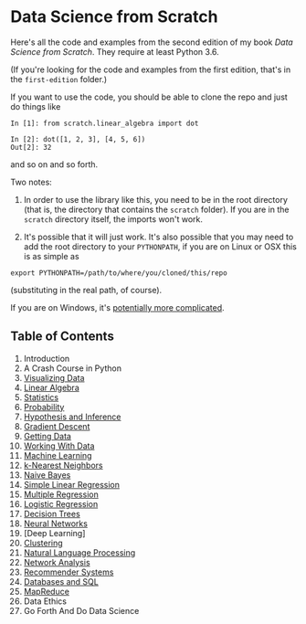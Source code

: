 Data Science from Scratch
=========================

Here's all the code and examples from the second edition of my book _Data Science from Scratch_. They require at least Python 3.6.

(If you're looking for the code and examples from the first edition, that's in the `first-edition` folder.)

If you want to use the code, you should be able to clone the repo and just do things like

```
In [1]: from scratch.linear_algebra import dot

In [2]: dot([1, 2, 3], [4, 5, 6])
Out[2]: 32
```

and so on and so forth.

Two notes:

1. In order to use the library like this, you need to be in the root directory (that is, the directory that contains the `scratch` folder). If you are in the `scratch` directory itself, the imports won't work.

2. It's possible that it will just work. It's also possible that you may need to add the root directory to your `PYTHONPATH`, if you are on Linux or OSX this is as simple as 

```
export PYTHONPATH=/path/to/where/you/cloned/this/repo
```

(substituting in the real path, of course).

If you are on Windows, it's [potentially more complicated](https://stackoverflow.com/questions/3701646/how-to-add-to-the-pythonpath-in-windows-so-it-finds-my-modules-packages).

## Table of Contents

1. Introduction
2. A Crash Course in Python
3. [Visualizing Data](https://github.com/Alyssonmach/data-science-from-scratch/blob/master/scratch/visualization.py)
4. [Linear Algebra](https://github.com/Alyssonmach/data-science-from-scratch/blob/master/scratch/linear_algebra.py)
5. [Statistics](https://github.com/Alyssonmach/data-science-from-scratch/blob/master/scratch/statistics.py)
6. [Probability](https://github.com/Alyssonmach/data-science-from-scratch/blob/master/scratch/probability.py)
7. [Hypothesis and Inference](https://github.com/Alyssonmach/data-science-from-scratch/blob/master/scratch/inference.py)
8. [Gradient Descent](https://github.com/Alyssonmach/data-science-from-scratch/blob/master/scratch/gradient_descent.py)
9. [Getting Data](https://github.com/Alyssonmach/data-science-from-scratch/blob/master/scratch/getting_data.py)
10. [Working With Data](https://github.com/Alyssonmach/data-science-from-scratch/blob/master/scratch/working_with_data.py)
11. [Machine Learning](https://github.com/Alyssonmach/data-science-from-scratch/blob/master/scratch/machine_learning.py)
12. [k-Nearest Neighbors](https://github.com/Alyssonmach/data-science-from-scratch/blob/master/scratch/k_nearest_neighbors.py)
13. [Naive Bayes](https://github.com/Alyssonmach/data-science-from-scratch/blob/master/scratch/naive_bayes.py)
14. [Simple Linear Regression](https://github.com/Alyssonmach/data-science-from-scratch/blob/master/scratch/simple_linear_regression.py)
15. [Multiple Regression](https://github.com/Alyssonmach/data-science-from-scratch/blob/master/scratch/multiple_regression.py)
16. [Logistic Regression](https://github.com/Alyssonmach/data-science-from-scratch/blob/master/scratch/logistic_regression.py)
17. [Decision Trees](https://github.com/Alyssonmach/data-science-from-scratch/blob/master/scratch/decision_trees.py)
18. [Neural Networks](https://github.com/Alyssonmach/data-science-from-scratch/blob/master/scratch/neural_networks.py)
19. [Deep Learning]
20. [Clustering](https://github.com/Alyssonmach/data-science-from-scratch/blob/master/scratch/clustering.py)
21. [Natural Language Processing](https://github.com/Alyssonmach/data-science-from-scratch/blob/master/scratch/nlp.py)
22. [Network Analysis](https://github.com/Alyssonmach/data-science-from-scratch/blob/master/scratch/network_analysis.py)
23. [Recommender Systems](https://github.com/Alyssonmach/data-science-from-scratch/blob/master/scratch/recommender_systems.py)
24. [Databases and SQL](https://github.com/Alyssonmach/data-science-from-scratch/blob/master/scratch/databases.py)
25. [MapReduce](https://github.com/Alyssonmach/data-science-from-scratch/blob/master/scratch/mapreduce.py)
26. Data Ethics
27. Go Forth And Do Data Science
